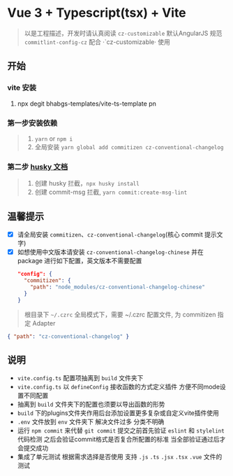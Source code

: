 # Vue 3 + Typescript(tsx) + Vite

> 以是工程描述，开发时请认真阅读
> `cz-customizable` 默认AngularJS 规范
> `commitlint-config-cz` 配合 ·`cz-customizable· 使用

## 开始

### vite 安装

1. npx degit bhabgs-templates/vite-ts-template pn

### 第一步安装依赖

> 1. `yarn` or `npm i`
> 2. 全局安装 `yarn global add commitizen cz-conventional-changelog`

### 第二步 [husky 文档](https://typicode.github.io/husky/#/?id=create-a-hook)

> 1. 创建 husky 拦截，`npx husky install`
> 2. 创建 commit-msg 拦截, `yarn commit:create-msg-lint `

## 温馨提示

- [x] 请全局安装 `commitizen`、`cz-conventional-changelog`(核心 commit 提示文字)
- [x] 如想使用中文版本请安装 `cz-conventional-changelog-chinese` 并在 package 进行如下配置，英文版本不需要配置
  ```json
  "config": {
    "commitizen": {
      "path": "node_modules/cz-conventional-changelog-chinese"
    }
  }
  ```

> 根目录下 `~/.czrc` 全局模式下，需要 ~/.czrc 配置文件, 为 commitizen 指定 Adapter

```json
{ "path": "cz-conventional-changelog" }
```

## 说明

-  `vite.config.ts` 配置项抽离到 `build` 文件夹下 
-  `vite.config.ts` 以 `defineConfig` 接收函数的方式定义插件 方便不同mode设置不同配置
-  抽离到 `build` 文件夹下的配置也须要以导出函数的形势
-  `build` 下的plugins文件夹作用后台添加设置更多复杂或自定义vite插件使用
-  `.env` 文件放到 `env` 文件夹下 解决文件过多 分类不明确
-  运行 `npm commit` 来代替 `git commit` 提交之前首先验证 `eslint` 和 `stylelint` 代码检测 之后会验证commit格式是否复合所配置的标准 当全部验证通过后才会提交成功
-  集成了单元测试 根据需求选择是否使用 支持 `.js` `.ts` `.jsx` `.tsx` `.vue` 文件的测试